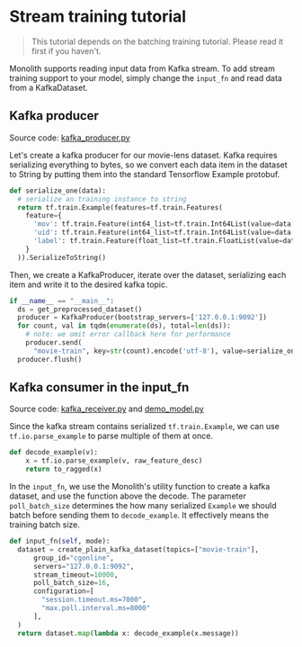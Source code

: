 # Stream training tutorial
> This tutorial depends on the batching training tutorial. Please read it first if you haven't.

Monolith supports reading input data from Kafka stream. To add stream training support to your model, simply change the `input_fn` and read data from a KafkaDataset. 

## Kafka producer

Source code: [kafka_producer.py](./kafka_producer.py)

Let's create a kafka producer for our movie-lens dataset. Kafka requires serializing everything to bytes, so we convert each data item in the dataset to String by putting them into the standard Tensorflow Example protobuf. 

```python
def serialize_one(data):
  # serialize an training instance to string
  return tf.train.Example(features=tf.train.Features(
    feature={
      'mov': tf.train.Feature(int64_list=tf.train.Int64List(value=data['mov'])),
      'uid': tf.train.Feature(int64_list=tf.train.Int64List(value=data['uid'])),
      'label': tf.train.Feature(float_list=tf.train.FloatList(value=data['label']))
    }
  )).SerializeToString() 
```

Then, we create a KafkaProducer, iterate over the dataset, serializing each item and write it to the desired kafka topic. 

```python
if __name__ == "__main__":
  ds = get_preprocessed_dataset()
  producer = KafkaProducer(bootstrap_servers=['127.0.0.1:9092'])
  for count, val in tqdm(enumerate(ds), total=len(ds)):
    # note: we omit error callback here for performance
    producer.send(
      "movie-train", key=str(count).encode('utf-8'), value=serialize_one(val), headers=[])
  producer.flush()
```

## Kafka consumer in the input_fn

Source code: [kafka_receiver.py](./kafka_receiver.py) and [demo_model.py](./demo_model.py)

Since the kafka stream contains serialized `tf.train.Example`, we can use `tf.io.parse_example` to parse multiple of them at once. 

```python
def decode_example(v):
    x = tf.io.parse_example(v, raw_feature_desc)
    return to_ragged(x)
```

In the `input_fn`, we use the Monolith's utility function to create a kafka dataset, and use the function above the decode. The parameter `poll_batch_size` determines the how many serialized `Example` we should batch before sending them to `decode_example`. It effectively means the training batch size. 

```python
def input_fn(self, mode):
  dataset = create_plain_kafka_dataset(topics=["movie-train"],
      group_id="cgonline",
      servers="127.0.0.1:9092",
      stream_timeout=10000,
      poll_batch_size=16,
      configuration=[
        "session.timeout.ms=7000",
        "max.poll.interval.ms=8000"
      ],
  )
  return dataset.map(lambda x: decode_example(x.message))
```
